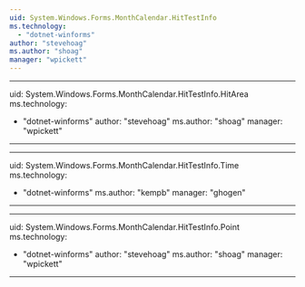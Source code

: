 ```yaml
---
uid: System.Windows.Forms.MonthCalendar.HitTestInfo
ms.technology: 
  - "dotnet-winforms"
author: "stevehoag"
ms.author: "shoag"
manager: "wpickett"
---
```


---
uid: System.Windows.Forms.MonthCalendar.HitTestInfo.HitArea
ms.technology: 
  - "dotnet-winforms"
author: "stevehoag"
ms.author: "shoag"
manager: "wpickett"
---

---
uid: System.Windows.Forms.MonthCalendar.HitTestInfo.Time
ms.technology: 
  - "dotnet-winforms"
ms.author: "kempb"
manager: "ghogen"
---

---
uid: System.Windows.Forms.MonthCalendar.HitTestInfo.Point
ms.technology: 
  - "dotnet-winforms"
author: "stevehoag"
ms.author: "shoag"
manager: "wpickett"
---
